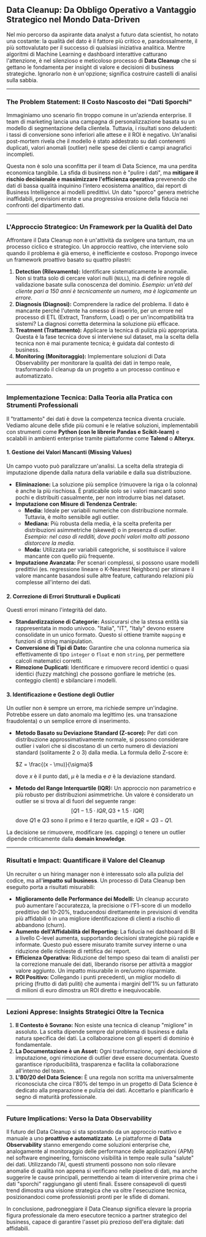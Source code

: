 ## Data Cleanup: Da Obbligo Operativo a Vantaggio Strategico nel Mondo Data-Driven

Nel mio percorso da aspirante data analyst a futuro data scientist, ho notato una costante: la qualità del dato è il fattore più critico e, paradossalmente, il più sottovalutato per il successo di qualsiasi iniziativa analitica. Mentre algoritmi di Machine Learning e dashboard interattive catturano l'attenzione, è nel silenzioso e meticoloso processo di **Data Cleanup** che si gettano le fondamenta per insight di valore e decisioni di business strategiche. Ignorarlo non è un'opzione; significa costruire castelli di analisi sulla sabbia.

---

### The Problem Statement: Il Costo Nascosto dei "Dati Sporchi"

Immaginiamo uno scenario fin troppo comune in un'azienda enterprise. Il team di marketing lancia una campagna di personalizzazione basata su un modello di segmentazione della clientela. Tuttavia, i risultati sono deludenti: i tassi di conversione sono inferiori alle attese e il ROI è negativo. Un'analisi post-mortem rivela che il modello è stato addestrato su dati contenenti duplicati, valori anomali (outlier) nelle spese dei clienti e campi anagrafici incompleti.

Questa non è solo una sconfitta per il team di Data Science, ma una perdita economica tangibile. La sfida di business non è "pulire i dati", ma **mitigare il rischio decisionale e massimizzare l'efficienza operativa** prevenendo che dati di bassa qualità inquinino l'intero ecosistema analitico, dai report di Business Intelligence ai modelli predittivi. Un dato "sporco" genera metriche inaffidabili, previsioni errate e una progressiva erosione della fiducia nei confronti del dipartimento dati.

---

### L'Approccio Strategico: Un Framework per la Qualità del Dato

Affrontare il Data Cleanup non è un'attività da svolgere una tantum, ma un processo ciclico e strategico. Un approccio reattivo, che interviene solo quando il problema è già emerso, è inefficiente e costoso. Propongo invece un framework proattivo basato su quattro pilastri:

1.  **Detection (Rilevamento):** Identificare sistematicamente le anomalie. Non si tratta solo di cercare valori nulli (`NULL`), ma di definire regole di validazione basate sulla conoscenza del dominio. *Esempio: un'età del cliente pari a 150 anni è tecnicamente un numero, ma è logicamente un errore.*
2.  **Diagnosis (Diagnosi):** Comprendere la radice del problema. Il dato è mancante perché l'utente ha omesso di inserirlo, per un errore nel processo di ETL (Extract, Transform, Load) o per un'incompatibilità tra sistemi? La diagnosi corretta determina la soluzione più efficace.
3.  **Treatment (Trattamento):** Applicare la tecnica di pulizia più appropriata. Questa è la fase tecnica dove si interviene sul dataset, ma la scelta della tecnica non è mai puramente tecnica; è guidata dal contesto di business.
4.  **Monitoring (Monitoraggio):** Implementare soluzioni di Data Observability per monitorare la qualità dei dati in tempo reale, trasformando il cleanup da un progetto a un processo continuo e automatizzato.

---

### Implementazione Tecnica: Dalla Teoria alla Pratica con Strumenti Professionali

Il "trattamento" dei dati è dove la competenza tecnica diventa cruciale. Vediamo alcune delle sfide più comuni e le relative soluzioni, implementabili con strumenti come **Python (con le librerie Pandas e Scikit-learn)** e scalabili in ambienti enterprise tramite piattaforme come **Talend** o **Alteryx**.

#### 1. Gestione dei Valori Mancanti (Missing Values)

Un campo vuoto può paralizzare un'analisi. La scelta della strategia di imputazione dipende dalla natura della variabile e dalla sua distribuzione.

* **Eliminazione:** La soluzione più semplice (rimuovere la riga o la colonna) è anche la più rischiosa. È praticabile solo se i valori mancanti sono pochi e distribuiti casualmente, per non introdurre bias nel dataset.
* **Imputazione con Misure di Tendenza Centrale:**
    * **Media:** Ideale per variabili numeriche con distribuzione normale. Tuttavia, è molto sensibile agli outlier.
    * **Mediana:** Più robusta della media, è la scelta preferita per distribuzioni asimmetriche (skewed) o in presenza di outlier. *Esempio: nel caso di redditi, dove pochi valori molto alti possono distorcere la media.*
    * **Moda:** Utilizzata per variabili categoriche, si sostituisce il valore mancante con quello più frequente.
* **Imputazione Avanzata:** Per scenari complessi, si possono usare modelli predittivi (es. regressione lineare o K-Nearest Neighbors) per stimare il valore mancante basandosi sulle altre feature, catturando relazioni più complesse all'interno dei dati.

#### 2. Correzione di Errori Strutturali e Duplicati

Questi errori minano l'integrità del dato.

* **Standardizzazione di Categorie:** Assicurarsi che la stessa entità sia rappresentata in modo univoco. "Italia", "IT", "Italy" devono essere consolidate in un unico formato. Questo si ottiene tramite `mapping` e funzioni di string manipulation.
* **Conversione di Tipi di Dato:** Garantire che una colonna numerica sia effettivamente di tipo `integer` o `float` e non `string`, per permettere calcoli matematici corretti.
* **Rimozione Duplicati:** Identificare e rimuovere record identici o quasi identici (fuzzy matching) che possono gonfiare le metriche (es. conteggio clienti) e sbilanciare i modelli.

#### 3. Identificazione e Gestione degli Outlier

Un outlier non è sempre un errore, ma richiede sempre un'indagine. Potrebbe essere un dato anomalo ma legittimo (es. una transazione fraudolenta) o un semplice errore di inserimento.

* **Metodo Basato su Deviazione Standard (Z-score):** Per dati con distribuzione approssimativamente normale, si possono considerare outlier i valori che si discostano di un certo numero di deviazioni standard (solitamente 2 o 3) dalla media. La formula dello Z-score è:

  $Z = \frac{(x - \mu)}{\sigma}$

  dove $x$ è il punto dati, $\mu$ è la media e $\sigma$ è la deviazione standard.
* **Metodo del Range Interquartile (IQR):** Un approccio non parametrico e più robusto per distribuzioni asimmetriche. Un valore è considerato un outlier se si trova al di fuori del seguente range:
    $$[Q1 - 1.5 \cdot IQR, Q3 + 1.5 \cdot IQR]$$
    dove $Q1$ e $Q3$ sono il primo e il terzo quartile, e $IQR = Q3 - Q1$.

La decisione se rimuovere, modificare (es. capping) o tenere un outlier dipende criticamente dalla **domain knowledge**.

---

### Risultati e Impact: Quantificare il Valore del Cleanup

Un recruiter o un hiring manager non è interessato solo alla pulizia del codice, ma all'**impatto sul business**. Un processo di Data Cleanup ben eseguito porta a risultati misurabili:

* **Miglioramento delle Performance dei Modelli:** Un cleanup accurato può aumentare l'accuratezza, la precisione o l'F1-score di un modello predittivo del 10-20%, traducendosi direttamente in previsioni di vendita più affidabili o in una migliore identificazione di clienti a rischio di abbandono (churn).
* **Aumento dell'Affidabilità del Reporting:** La fiducia nei dashboard di BI a livello C-level aumenta, supportando decisioni strategiche più rapide e informate. Questo può essere misurato tramite survey interne o una riduzione delle richieste di rettifica dei report.
* **Efficienza Operativa:** Riduzione del tempo speso dai team di analisti per la correzione manuale dei dati, liberando risorse per attività a maggior valore aggiunto. Un impatto misurabile in ore/uomo risparmiate.
* **ROI Positivo:** Collegando i punti precedenti, un miglior modello di pricing (frutto di dati puliti) che aumenta i margini dell'1% su un fatturato di milioni di euro dimostra un ROI diretto e inequivocabile.

---

### Lezioni Apprese: Insights Strategici Oltre la Tecnica

1.  **Il Contesto è Sovrano:** Non esiste una tecnica di cleanup "migliore" in assoluto. La scelta dipende sempre dal problema di business e dalla natura specifica dei dati. La collaborazione con gli esperti di dominio è fondamentale.
2.  **La Documentazione è un Asset:** Ogni trasformazione, ogni decisione di imputazione, ogni rimozione di outlier deve essere documentata. Questo garantisce riproducibilità, trasparenza e facilita la collaborazione all'interno del team.
3.  **L'80/20 del Data Science:** È una regola non scritta ma universalmente riconosciuta che circa l'80% del tempo in un progetto di Data Science è dedicato alla preparazione e pulizia dei dati. Accettarlo e pianificarlo è segno di maturità professionale.

---

### Future Implications: Verso la Data Observability

Il futuro del Data Cleanup si sta spostando da un approccio reattivo e manuale a uno **proattivo e automatizzato**. Le piattaforme di **Data Observability** stanno emergendo come soluzioni enterprise che, analogamente al monitoraggio delle performance delle applicazioni (APM) nel software engineering, forniscono visibilità in tempo reale sulla "salute" dei dati. Utilizzando l'AI, questi strumenti possono non solo rilevare anomalie di qualità non appena si verificano nelle pipeline di dati, ma anche suggerire le cause principali, permettendo ai team di intervenire prima che i dati "sporchi" raggiungano gli utenti finali. Essere consapevoli di questi trend dimostra una visione strategica che va oltre l'esecuzione tecnica, posizionandoci come professionisti pronti per le sfide di domani.

In conclusione, padroneggiare il Data Cleanup significa elevare la propria figura professionale da mero esecutore tecnico a partner strategico del business, capace di garantire l'asset più prezioso dell'era digitale: dati affidabili.
